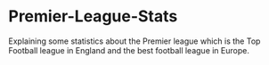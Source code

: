 # Premier-League-Stats
Explaining some statistics about the Premier league which is the Top Football league in England and the best football league in Europe.

